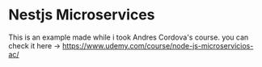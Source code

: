 # Nestjs Microservices

This is an example made while i took Andres Cordova's course.
you can check it here -> https://www.udemy.com/course/node-js-microservicios-ac/
